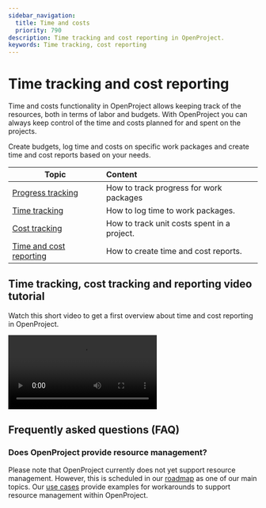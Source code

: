 ```yaml
---
sidebar_navigation:
  title: Time and costs
  priority: 790
description: Time tracking and cost reporting in OpenProject.
keywords: Time tracking, cost reporting
---
```


# Time tracking and cost reporting

Time and costs functionality in OpenProject allows keeping track of the resources,  both in terms of labor and budgets. With OpenProject you can always keep control of the time and costs planned for and spent on the projects.

Create budgets, log time and costs on specific work packages and create time and cost reports based on your needs.

| Topic                                | Content                                     |
|--------------------------------------|:--------------------------------------------|
| [Progress tracking](progress-tracking)| How to track progress for work packages     |
| [Time tracking](time-tracking)       | How to log time to work packages.           |
| [Cost tracking](cost-tracking)       | How to track unit costs spent in a project. |
| [Time and cost reporting](reporting) | How to create time and cost reports.        |

## Time tracking, cost tracking and reporting video tutorial

Watch this short video to get a first overview about time and cost reporting in OpenProject.

<video src="https://openproject-docs.s3.eu-central-1.amazonaws.com/videos/OpenProject-Track-Time-and-Costs.mp4"></video>

## Frequently asked questions (FAQ)

### Does OpenProject provide resource management?

Please note that OpenProject currently does not yet support resource management. However, this is scheduled in our [roadmap](https://community.openproject.org/projects/openproject/roadmap) as one of our main topics. Our [use cases](../../use-cases/resource-management/) provide examples for workarounds to support resource management within OpenProject.
